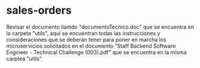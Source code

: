 # sales-orders
Revisar el documento llamdo "documentoTecnico.doc" que se encuentra en la carpeta "utils", aquí se encuentran todas las instrucciones y consideraciones que se deberán tener para poner en marcha los microservicios solicitados en el documento "Staff Backend Software Engineer - Technical Challenge (003).pdf" que se encuentra en la misma carptea "utils"
